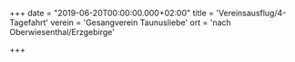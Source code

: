 +++
date = "2019-06-20T00:00:00.000+02:00"
title = 'Vereinsausflug/4-Tagefahrt'
verein = 'Gesangverein Taunusliebe'
ort = 'nach Oberwiesenthal/Erzgebirge'

+++